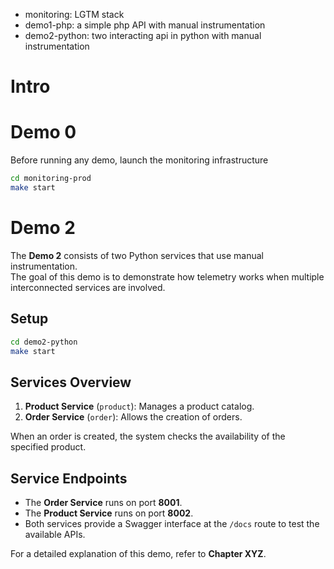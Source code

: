 - monitoring: LGTM stack
- demo1-php: a simple php API with manual instrumentation
- demo2-python: two interacting api in python with manual instrumentation

# Intro

# Demo 0

Before running any demo, launch the monitoring infrastructure

```bash
cd monitoring-prod
make start
```

# Demo 2

The **Demo 2** consists of two Python services that use manual instrumentation.  
The goal of this demo is to demonstrate how telemetry works when multiple interconnected services are involved.

## Setup

```bash
cd demo2-python
make start
```

## Services Overview

1. **Product Service** (`product`): Manages a product catalog.
2. **Order Service** (`order`): Allows the creation of orders.

When an order is created, the system checks the availability of the specified product.

## Service Endpoints

- The **Order Service** runs on port **8001**.
- The **Product Service** runs on port **8002**.
- Both services provide a Swagger interface at the `/docs` route to test the available APIs.

For a detailed explanation of this demo, refer to **Chapter XYZ**.